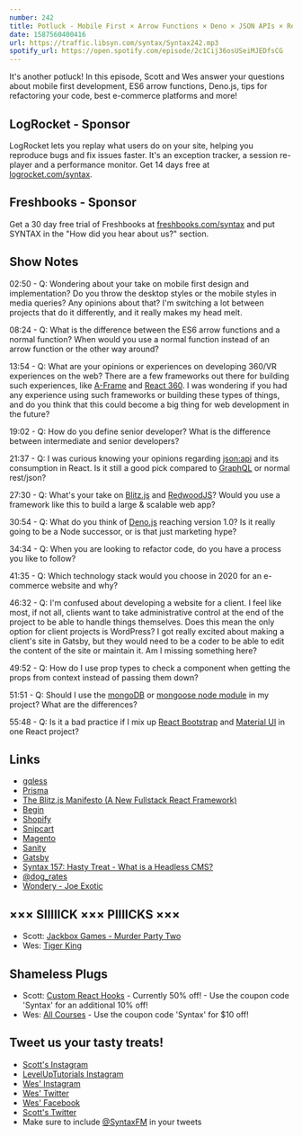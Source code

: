 ```yaml
---
number: 242
title: Potluck - Mobile First × Arrow Functions × Deno × JSON APIs × Refactoring Tips × More!
date: 1587560400416
url: https://traffic.libsyn.com/syntax/Syntax242.mp3
spotify_url: https://open.spotify.com/episode/2c1Cij36osUSeiMJEDfsCG
---
```


It's another potluck! In this episode, Scott and Wes answer your questions about mobile first development, ES6 arrow functions, Deno.js, tips for refactoring your code, best e-commerce platforms and more!

## LogRocket - Sponsor
LogRocket lets you replay what users do on your site, helping you reproduce bugs and fix issues faster. It's an exception tracker, a session re-player and a performance monitor. Get 14 days free at [logrocket.com/syntax](https://logrocket.com/syntax).

## Freshbooks - Sponsor
Get a 30 day free trial of Freshbooks at [freshbooks.com/syntax](https://freshbooks.com/syntax) and put SYNTAX in the "How did you hear about us?" section.

## Show Notes

02:50 - Q: Wondering about your take on mobile first design and implementation? Do you throw the desktop styles or the mobile styles in media queries? Any opinions about that? I'm switching a lot between projects that do it differently, and it really makes my head melt.

08:24 - Q: What is the difference between the ES6 arrow functions and a normal function? When would you use a normal function instead of an arrow function or the other way around?

13:54 - Q: What are your opinions or experiences on developing 360/VR experiences on the web? There are a few frameworks out there for building such experiences, like [A-Frame](https://aframe.io/) and [React 360](https://facebook.github.io/react-360/). I was wondering if you had any experience using such frameworks or building these types of things, and do you think that this could become a big thing for web development in the future?

19:02 - Q: How do you define senior developer? What is the difference between intermediate and senior developers?

21:37 - Q: I was curious knowing your opinions regarding [json:api](https://jsonapi.org/) and its consumption in React. Is it still a good pick compared to [GraphQL](https://graphql.org/) or normal rest/json?

27:30 - Q: What's your take on [Blitz.js](https://blitzjs.com/) and [RedwoodJS](https://redwoodjs.com/)? Would you use a framework like this to build a large & scalable web app?

30:54 - Q: What do you think of [Deno.js](https://deno.land/) reaching version 1.0? Is it really going to be a Node successor, or is that just marketing hype?	

34:34 - Q: When you are looking to refactor code, do you have a process you like to follow? 

41:35 - Q: Which technology stack would you choose in 2020 for an e-commerce website and why?

46:32 - Q: I'm confused about developing a website for a client. I feel like most, if not all, clients want to take administrative control at the end of the project to be able to handle things themselves. Does this mean the only option for client projects is WordPress? I got really excited about making a client's site in Gatsby, but they would need to be a coder to be able to edit the content of the site or maintain it. Am I missing something here?

49:52 - Q: How do I use prop types to check a component when getting the props from context instead of passing them down?

51:51 - Q: Should I use the [mongoDB](https://www.mongodb.com/) or [mongoose node module](https://www.npmjs.com/package/mongoose) in my project? What are the differences?

55:48 - Q: Is it a bad practice if I mix up [React Bootstrap](https://react-bootstrap.github.io/) and [Material UI](https://material-ui.com/) in one React project?

## Links
* [gqless](https://gqless.dev/)
* [Prisma](https://www.prisma.io/)
* [The Blitz.js Manifesto (A New Fullstack React Framework)](https://dev.to/flybayer/the-blitz-js-manifesto-a-new-react-framework-1gg7)
* [Begin](https://begin.com/)
* [Shopify](https://www.shopify.com/)
* [Snipcart](https://snipcart.com/)
* [Magento](https://magento.com/)
* [Sanity](https://www.sanity.io/syntax)
* [Gatsby](https://www.gatsbyjs.org/)
* [Syntax 157: Hasty Treat - What is a Headless CMS?](https://syntax.fm/show/157/hasty-treat-what-is-a-headless-cms)
* [@dog_rates](https://twitter.com/dog_rates)
* [Wondery - Joe Exotic](https://wondery.com/shows/joe-exotic/)

## ××× SIIIIICK ××× PIIIICKS ×××
* Scott: [Jackbox Games - Murder Party Two](https://www.jackboxgames.com/trivia-murder-party-two/)
* Wes: [Tiger King](https://www.netflix.com/title/81115994)

## Shameless Plugs
* Scott: [Custom React Hooks](https://www.leveluptutorials.com/tutorials/custom-react-hooks) - Currently 50% off! - Use the coupon code 'Syntax' for an additional 10% off!
* Wes: [All Courses](https://wesbos.com/courses/) - Use the coupon code 'Syntax' for $10 off!

## Tweet us your tasty treats!
* [Scott's Instagram](https://www.instagram.com/stolinski/)
* [LevelUpTutorials Instagram](https://www.instagram.com/LevelUpTutorials/)
* [Wes' Instagram](https://www.instagram.com/wesbos/)
* [Wes' Twitter](https://twitter.com/wesbos)
* [Wes' Facebook](https://www.facebook.com/wesbos.developer)
* [Scott's Twitter](https://twitter.com/stolinski)
* Make sure to include [@SyntaxFM](https://twitter.com/SyntaxFM) in your tweets